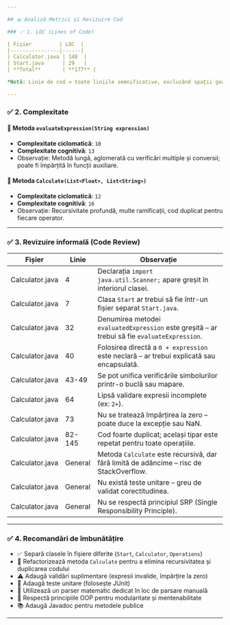 ```yaml
---

## 📊 Analiză Metrici și Revizuire Cod

### ✅ 1. LOC (Lines of Code)

| Fișier         | LOC  |
|----------------|------|
| Calculator.java | 148  |
| Start.java      | 29   |
| **Total**       | **177** |

*Notă: Linie de cod = toate liniile semnificative, excluzând spații goale și comentarii.*

---
```


### ✅ 2. Complexitate

#### 🔧 Metoda `evaluateExpression(String expression)`
- **Complexitate ciclomatică**: `10`  
- **Complexitate cognitivă**: `13`  
- Observație: Metodă lungă, aglomerată cu verificări multiple și conversii; poate fi împărțită în funcții auxiliare.

#### 🔧 Metoda `Calculate(List<Float>, List<String>)`
- **Complexitate ciclomatică**: `12`  
- **Complexitate cognitivă**: `16`  
- Observație: Recursivitate profundă, multe ramificații, cod duplicat pentru fiecare operator.

---

### ✅ 3. Revizuire informală (Code Review)

| Fișier         | Linie | Observație                                                                 |
|----------------|-------|----------------------------------------------------------------------------|
| Calculator.java | 4     | Declarația `import java.util.Scanner;` apare greșit în interiorul clasei. |
| Calculator.java | 7     | Clasa `Start` ar trebui să fie într-un fișier separat `Start.java`.       |
| Calculator.java | 32    | Denumirea metodei `evaluatedExpression` este greșită – ar trebui să fie `evaluateExpression`. |
| Calculator.java | 40    | Folosirea directă a `0 + expression` este neclară – ar trebui explicată sau encapsulată. |
| Calculator.java | 43-49 | Se pot unifica verificările simbolurilor printr-o buclă sau mapare.       |
| Calculator.java | 64    | Lipsă validare expresii incomplete (ex: `2+`).                             |
| Calculator.java | 73    | Nu se tratează împărțirea la zero – poate duce la excepție sau NaN.       |
| Calculator.java | 82-145| Cod foarte duplicat; același tipar este repetat pentru toate operațiile.  |
| Calculator.java | General | Metoda `Calculate` este recursivă, dar fără limită de adâncime – risc de StackOverflow. |
| Calculator.java | General | Nu există teste unitare – greu de validat corectitudinea.                |
| Calculator.java | General | Nu se respectă principiul SRP (Single Responsibility Principle).          |

---

### ✅ 4. Recomandări de îmbunătățire

- ✅ Separă clasele în fișiere diferite (`Start`, `Calculator`, `Operations`)
- 🔧 Refactorizează metoda `Calculate` pentru a elimina recursivitatea și duplicarea codului
- ⚠️ Adaugă validări suplimentare (expresii invalide, împărțire la zero)
- 🧪 Adaugă teste unitare (folosește JUnit)
- 🧱 Utilizează un parser matematic dedicat în loc de parsare manuală
- 🧭 Respectă principiile OOP pentru modularitate și mentenabilitate
- 📚 Adaugă Javadoc pentru metodele publice

---


